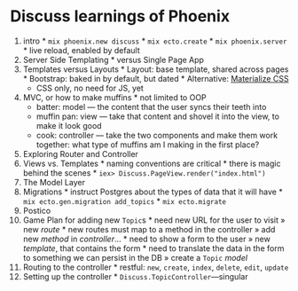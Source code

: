 # Discuss learnings of Phoenix

  1. intro
    * `mix phoenix.new discuss`
    * `mix ecto.create`
    * `mix phoenix.server`
    * live reload, enabled by default
  1. Server Side Templating
    * versus Single Page App
  1. Templates versus Layouts
    * Layout: base template, shared across pages
    * Bootstrap: baked in by default, but dated
    * Alternative: [Materialize CSS][materialize]
      - CSS only, no need for JS, yet
  1. MVC, or how to make muffins
    * not limited to OOP
      - batter: model — the content that the user syncs their teeth into
      - muffin pan: view — take that content and shovel it into the view, to make it look good
      - cook: controller — take the two components and make them work together: what type of muffins am I making in the first place?
  1. Exploring Router and Controller
  1. Views vs. Templates
    * naming conventions are critical
    * there is magic behind the scenes
    * `iex> Discuss.PageView.render("index.html")`
  1. The Model Layer
  1. Migrations
    * instruct Postgres about the types of data that it will have
    * `mix ecto.gen.migration add_topics`
    * `mix ecto.migrate`
  1. Postico
  1. Game Plan for adding new `Topic`s
    * need new URL for the user to visit » new _route_
    * new routes must map to a method in the controller » add new _method_ in _controller_…
    * need to show a form to the user » new _template_, that contains the form
    * need to translate the data in the form to something we can persist in the DB » create a `Topic` _model_
  1. Routing to the controller
    * restful: `new`, `create`, `index`, `delete`, `edit`, `update`
  1. Setting up the controller
    * `Discuss.TopicController`—singular


  [materialize]: http://materializecss.com/getting-started.html
